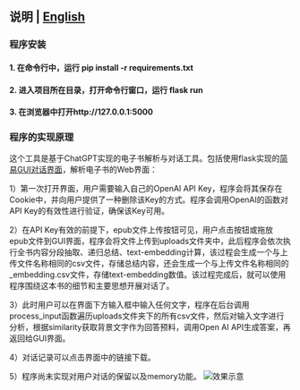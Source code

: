 ## 说明 | [English](https://github.com/waynia/GPT-epub-chatbot/blob/main/readme.md)

### 程序安装

#### 1. 在命令行中，运行 pip install -r requirements.txt

#### 2. 进入项目所在目录，打开命令行窗口，运行 flask run

#### 3. 在浏览器中打开http://127.0.0.1:5000

### 程序的实现原理

这个工具是基于ChatGPT实现的电子书解析与对话工具。包括使用flask实现的[简易GUI对话界面](https://github.com/waynia/Chat-GUI)，解析电子书的Web界面：

1）第一次打开界面，用户需要输入自己的OpenAI API Key，程序会将其保存在Cookie中，并向用户提供了一种删除该Key的方式。程序会调用OpenAI的函数对API Key的有效性进行验证，确保该Key可用。

2）在API Key有效的前提下，epub文件上传按钮可见，用户点击按钮或拖放epub文件到GUI界面，程序会将文件上传到uploads文件夹中，此后程序会依次执行全书内容分段抽取、递归总结、text-embedding计算，该过程会生成一个与上传文件名称相同的csv文件，存储总结内容，还会生成一个与上传文件名称相同的_embedding.csv文件，存储text-embedding数值。该过程完成后，就可以使用程序围绕这本书的细节和主要思想开展对话了。

3）此时用户可以在界面下方输入框中输入任何文字，程序在后台调用process_input函数遍历uploads文件夹下的所有csv文件，然后对输入文字进行分析，根据similarity获取背景文字作为回答预料，调用Open AI API生成答案，再返回给GUI界面。

4）对话记录可以点击界面中的链接下载。

5）程序尚未实现对用户对话的保留以及memory功能。
![效果示意](https://user-images.githubusercontent.com/49633741/228787095-c9d33f23-21ef-470d-9009-a14a262866a2.png)
